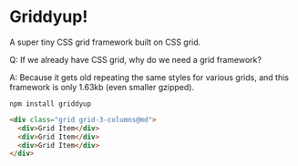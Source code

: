 # Griddyup!

A super tiny CSS grid framework built on CSS grid.

Q: If we already have CSS grid, why do we need a grid framework?

A: Because it gets old repeating the same styles for various grids, and this framework is only 1.63kb (even smaller gzipped).

`npm install griddyup`

```html
<div class="grid grid-3-columns@md">
  <div>Grid Item</div>
  <div>Grid Item</div>
  <div>Grid Item</div>
</div>
```
